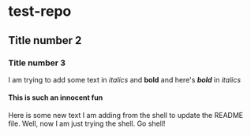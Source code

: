 # test-repo
## Title number 2
### Title number 3

I am trying to add some text in *italics* and **bold** and here's ***bold*** in *italics*
#### This is such an innocent fun
Here is some new text I am adding from the shell to update the README file.
Well, now I am just trying the shell. Go shell!
